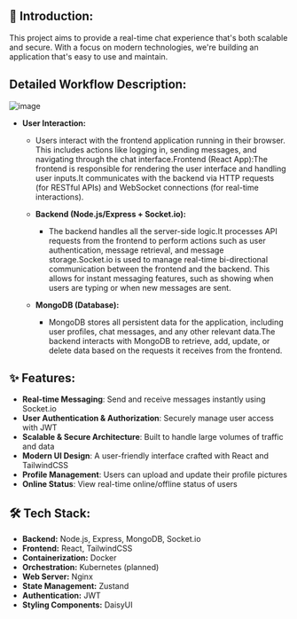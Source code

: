 ## 📝 Introduction:

This project aims to provide a real-time chat experience that's both scalable and secure. With a focus on modern technologies, we're building an application that's easy to use and maintain.

## Detailed Workflow Description:

![image](https://github.com/user-attachments/assets/f845a188-8e70-42f7-8577-30af38e83053)

- **User Interaction:**

  - Users interact with the frontend application running in their browser. This includes actions like logging in, sending messages, and navigating through the chat interface.Frontend (React App):The frontend is responsible for rendering the user interface and handling user inputs.It communicates with the backend via HTTP requests (for RESTful APIs) and WebSocket connections (for real-time interactions).

  - **Backend (Node.js/Express + Socket.io):**

    - The backend handles all the server-side logic.It processes API requests from the frontend to perform actions such as user authentication, message retrieval, and message storage.Socket.io is used to manage real-time bi-directional communication between the frontend and the backend. This allows for instant messaging features, such as showing when users are typing or when new messages are sent.

  - **MongoDB (Database):**
    - MongoDB stores all persistent data for the application, including user profiles, chat messages, and any other relevant data.The backend interacts with MongoDB to retrieve, add, update, or delete data based on the requests it receives from the frontend.

## ✨ Features:

- **Real-time Messaging**: Send and receive messages instantly using Socket.io
- **User Authentication & Authorization**: Securely manage user access with JWT
- **Scalable & Secure Architecture**: Built to handle large volumes of traffic and data
- **Modern UI Design**: A user-friendly interface crafted with React and TailwindCSS
- **Profile Management**: Users can upload and update their profile pictures
- **Online Status**: View real-time online/offline status of users

## 🛠️ Tech Stack:

- **Backend:** Node.js, Express, MongoDB, Socket.io
- **Frontend:** React, TailwindCSS
- **Containerization:** Docker
- **Orchestration:** Kubernetes (planned)
- **Web Server:** Nginx
- **State Management:** Zustand
- **Authentication:** JWT
- **Styling Components:** DaisyUI
